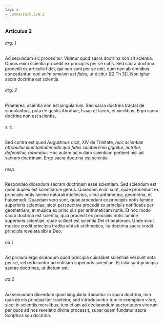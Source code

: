 ```yaml
---
tags : 
- Summa/Ia/q.1/a.2
---
```


### Articulus 2

###### arg. 1
Ad secundum sic proceditur. Videtur quod sacra doctrina non sit scientia. Omnis enim scientia procedit ex principiis per se notis. Sed sacra doctrina procedit ex articulis fidei, qui non sunt per se noti, cum non ab omnibus concedantur, *non enim omnium est fides*, ut dicitur [[2 Th 3]]. Non igitur sacra doctrina est scientia.

###### arg. 2
Praeterea, scientia non est singularium. Sed sacra doctrina tractat de singularibus, puta de gestis Abrahae, Isaac et Iacob, et similibus. Ergo sacra doctrina non est scientia.

###### s. c.
Sed contra est quod Augustinus dicit, XIV de Trinitate, *huic scientiae attribuitur illud tantummodo quo fides saluberrima gignitur, nutritur, defenditur, roboratur*. Hoc autem ad nullam scientiam pertinet nisi ad sacram doctrinam. Ergo sacra doctrina est scientia.

###### resp.
Respondeo dicendum sacram doctrinam esse scientiam. Sed sciendum est quod duplex est scientiarum genus. Quaedam enim sunt, quae procedunt ex principiis notis lumine naturali intellectus, sicut arithmetica, geometria, et huiusmodi. Quaedam vero sunt, quae procedunt ex principiis notis lumine superioris scientiae, sicut perspectiva procedit ex principiis notificatis per geometriam, et musica ex principiis per arithmeticam notis. Et hoc modo sacra doctrina est scientia, quia procedit ex principiis notis lumine superioris scientiae, quae scilicet est scientia Dei et beatorum. Unde sicut musica credit principia tradita sibi ab arithmetico, ita doctrina sacra credit principia revelata sibi a Deo.

###### ad 1
Ad primum ergo dicendum quod principia cuiuslibet scientiae vel sunt nota per se, vel reducuntur ad notitiam superioris scientiae. Et talia sunt principia sacrae doctrinae, ut dictum est.

###### ad 2
Ad secundum dicendum quod singularia traduntur in sacra doctrina, non quia de eis principaliter tractetur, sed introducuntur tum in exemplum vitae, sicut in scientiis moralibus; tum etiam ad declarandum auctoritatem virorum per quos ad nos revelatio divina processit, super quam fundatur sacra Scriptura seu doctrina.

